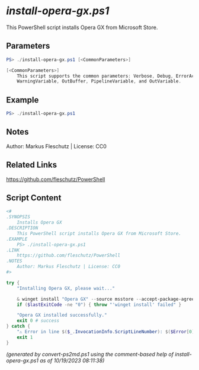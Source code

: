 *install-opera-gx.ps1*
================

This PowerShell script installs Opera GX from Microsoft Store.

Parameters
----------
```powershell
PS> ./install-opera-gx.ps1 [<CommonParameters>]

[<CommonParameters>]
    This script supports the common parameters: Verbose, Debug, ErrorAction, ErrorVariable, WarningAction, 
    WarningVariable, OutBuffer, PipelineVariable, and OutVariable.
```

Example
-------
```powershell
PS> ./install-opera-gx.ps1

```

Notes
-----
Author: Markus Fleschutz | License: CC0

Related Links
-------------
https://github.com/fleschutz/PowerShell

Script Content
--------------
```powershell
<#
.SYNOPSIS
	Installs Opera GX
.DESCRIPTION
	This PowerShell script installs Opera GX from Microsoft Store.
.EXAMPLE
	PS> ./install-opera-gx.ps1
.LINK
	https://github.com/fleschutz/PowerShell
.NOTES
	Author: Markus Fleschutz | License: CC0
#>

try {
	"Installing Opera GX, please wait..."

	& winget install "Opera GX" --source msstore --accept-package-agreements --accept-source-agreements
	if ($lastExitCode -ne "0") { throw "'winget install' failed" }

	"Opera GX installed successfully."
	exit 0 # success
} catch {
	"⚠️ Error in line $($_.InvocationInfo.ScriptLineNumber): $($Error[0])"
	exit 1
}
```

*(generated by convert-ps2md.ps1 using the comment-based help of install-opera-gx.ps1 as of 10/19/2023 08:11:38)*
